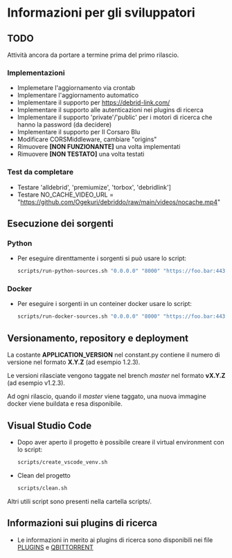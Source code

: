 
# Informazioni per gli sviluppatori

## TODO

Attività ancora da portare a termine prima del primo rilascio.

### Implementazioni

* Implemetare l'aggiornamento via crontab
* Implementare l'aggiornamento automatico
* Implementare il supporto per https://debrid-link.com/
* Implementare il supporto alle autenticazioni nei plugins di ricerca
* Implementare il supporto 'private'/'public' per i motori di ricerca che hanno la password (da decidere)
* Implementare il supporto per Il Corsaro Blu
* Modificare CORSMiddleware, cambiare "origins"
* Rimuovere **[NON FUNZIONANTE]** una volta implementati
* Rimuovere **[NON TESTATO]** una volta testati

### Test da completare

- Testare 'alldebrid', 'premiumize', 'torbox', 'debridlink']
- Testare NO_CACHE_VIDEO_URL = "https://github.com/Ogekuri/debriddo/raw/main/videos/nocache.mp4"

## Esecuzione dei sorgenti

### Python

- Per eseguire direnttamente i sorgenti si può usare lo script:
    ```sh
    scripts/run-python-sources.sh "0.0.0.0" "8000" "https://foo.bar:443" "dev"
    ```
### Docker

- Per eseguire i sorgenti in un conteiner docker usare lo script:
    ```sh
    scripts/run-docker-sources.sh "0.0.0.0" "8000" "https://foo.bar:443" "dev"
    ```

## Versionamento, repository e deployment

La costante **APPLICATION_VERSION** nel constant.py contiene il numero di versione nel formato **X.Y.Z** (ad esempio 1.2.3).

Le versioni rilasciate vengono taggate nel brench *master* nel formato **vX.Y.Z** (ad esempio v1.2.3).

Ad ogni rilascio, quando il *master* viene taggato, una nuova immagine docker viene buildata e resa disponibile.

## Visual Studio Code

- Dopo aver aperto il progetto è possibile creare il virtual environment con lo script:
    ```sh
    scripts/create_vscode_venv.sh
    ```

- Clean del progetto
    ```sh
    scripts/clean.sh
    ```
Altri utili script sono presenti nella cartella scripts/.

## Informazioni sui plugins di ricerca

- Le informazioni in merito ai plugins di ricerca sono disponibili nei file [PLUGINS](search/PLUGINS.md) e [QBITTORRENT](search/plugins/QBITTORRENT.md)

